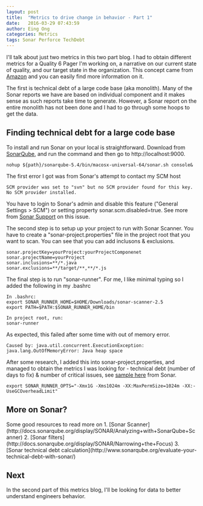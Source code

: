 ```yaml
---
layout: post
title:  "Metrics to drive change in behavior - Part 1"
date:   2016-03-29 07:43:59
author: Eing Ong
categories: Metrics
tags: Sonar Perforce TechDebt
---
```

I'll talk about just two metrics in this two part blog. I had to obtain different metrics for a Quality 6 Pager I'm working on, a narrative on our current state of quality, and our target state in the organization. This concept came from [Amazon](https://www.linkedin.com/pulse/beauty-amazons-6-pager-brad-porter) and you can easily find more information on it.

The first is technical debt of a large code base (aka monolith). Many of the Sonar reports we have are based on individual component and it makes sense as such reports take time to generate. However, a Sonar report on the entire monolith has not been done and I had to go through some hoops to get the data.

<h2>Finding technical debt for a large code base</h2>

To install and run Sonar on your local is straightforward. Download from [SonarQube](http://www.sonarqube.org/downloads/), and run the command and then go to http://localhost:9000.

~~~text
nohup ${path}/sonarqube-5.4/bin/macosx-universal-64/sonar.sh console&
~~~

The first error I got was from Sonar's attempt to contact my SCM host

~~~text
SCM provider was set to "svn" but no SCM provider found for this key. No SCM provider installed.
~~~

You have to login to Sonar's admin and disable this feature ("General Settings > SCM") or setting property sonar.scm.disabled=true. See more from [Sonar Support](http://docs.sonarqube.org/display/SONARQUBE50/SCM+support) on this issue.

The second step is to setup up your project to run with Sonar Scanner. You have to create a "sonar-project.properties" file in the project root that you want to scan. You can see that you can add inclusons & exclusions.

~~~text
sonar.projectKey=yourProject:yourProjectComponenet
sonar.projectName=yourProject
sonar.inclusions=**/*.java
sonar.exclusions=**/target/**,**/*.js
~~~

The final step is to run "sonar-runner". For me, I like minimal typing so I added the following in my .bashrc

~~~text
In .bashrc:
export SONAR_RUNNER_HOME=$HOME/Downloads/sonar-scanner-2.5
export PATH=$PATH:$SONAR_RUNNER_HOME/bin

In project root, run:
sonar-runner
~~~

As expected, this failed after some time with out of memory error.

~~~text
Caused by: java.util.concurrent.ExecutionException: java.lang.OutOfMemoryError: Java heap space
~~~

After some research, I added this into sonar-project.properties, and managed to obtain the metrics I was looking for - technical debt (number of days to fix) & number of critical issues, see [sample here](http://docs.sonarqube.org/display/SONAR/Technical+Debt) from Sonar.

~~~text
export SONAR_RUNNER_OPTS="-Xmx1G -Xms1024m -XX:MaxPermSize=1024m -XX:-UseGCOverheadLimit"
~~~

<h2>More on Sonar?</h2>
Some good resources to read more on 
1. [Sonar Scanner](http://docs.sonarqube.org/display/SONAR/Analyzing+with+SonarQube+Scanner)
2. [Sonar filters](http://docs.sonarqube.org/display/SONAR/Narrowing+the+Focus)
3. [Sonar technical debt calculation](http://www.sonarqube.org/evaluate-your-technical-debt-with-sonar/)

<h2>Next</h2>
In the second part of this metrics blog, I'll be looking for data to better understand engineers behavior.
